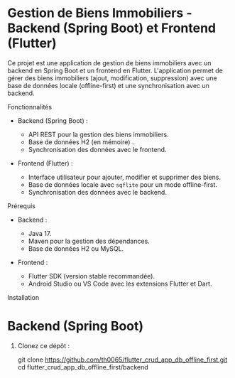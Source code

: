 # Gestion de Biens Immobiliers - Backend (Spring Boot) et Frontend (Flutter)

Ce projet est une application de gestion de biens immobiliers avec un backend en Spring Boot et un frontend en Flutter. 
L'application permet de gérer des biens immobiliers (ajout, modification, suppression) avec une base de données locale (offline-first) et une synchronisation avec un backend.

 Fonctionnalités

- Backend (Spring Boot) :
  - API REST pour la gestion des biens immobiliers.
  - Base de données H2 (en mémoire) .
  - Synchronisation des données avec le frontend.

- Frontend (Flutter) :
  - Interface utilisateur pour ajouter, modifier et supprimer des biens.
  - Base de données locale avec `sqflite` pour un mode offline-first.
  - Synchronisation des données avec le backend.

 Prérequis

- Backend :
  - Java 17.
  - Maven pour la gestion des dépendances.
  - Base de données H2 ou MySQL.

- Frontend :
  - Flutter SDK (version stable recommandée).
  - Android Studio ou VS Code avec les extensions Flutter et Dart.

 Installation

# Backend (Spring Boot)

1. Clonez ce dépôt :
   
     git clone https://github.com/th0065/flutter_crud_app_db_offline_first.git
     cd flutter_crud_app_db_offline_first/backend
